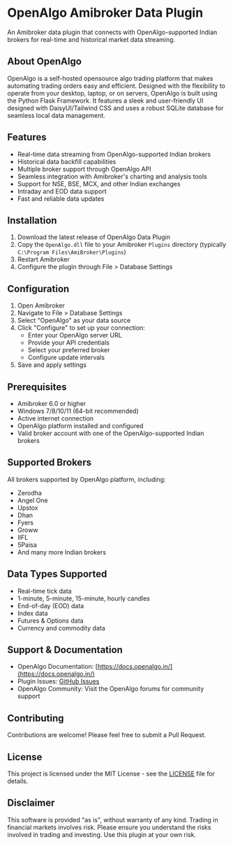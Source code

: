# OpenAlgo Amibroker Data Plugin

An Amibroker data plugin that connects with OpenAlgo-supported Indian brokers for real-time and historical market data streaming.

## About OpenAlgo

OpenAlgo is a self-hosted opensource algo trading platform that makes automating trading orders easy and efficient. Designed with the flexibility to operate from your desktop, laptop, or on servers, OpenAlgo is built using the Python Flask Framework. It features a sleek and user-friendly UI designed with DaisyUI/Tailwind CSS and uses a robust SQLite database for seamless local data management.

## Features

- Real-time data streaming from OpenAlgo-supported Indian brokers
- Historical data backfill capabilities
- Multiple broker support through OpenAlgo API
- Seamless integration with Amibroker's charting and analysis tools
- Support for NSE, BSE, MCX, and other Indian exchanges
- Intraday and EOD data support
- Fast and reliable data updates

## Installation

1. Download the latest release of OpenAlgo Data Plugin
2. Copy the `OpenAlgo.dll` file to your Amibroker `Plugins` directory (typically `C:\Program Files\AmiBroker\Plugins`)
3. Restart Amibroker
4. Configure the plugin through File > Database Settings

## Configuration

1. Open Amibroker
2. Navigate to File > Database Settings
3. Select "OpenAlgo" as your data source
4. Click "Configure" to set up your connection:
   - Enter your OpenAlgo server URL
   - Provide your API credentials
   - Select your preferred broker
   - Configure update intervals
5. Save and apply settings

## Prerequisites

- Amibroker 6.0 or higher
- Windows 7/8/10/11 (64-bit recommended)
- Active internet connection
- OpenAlgo platform installed and configured
- Valid broker account with one of the OpenAlgo-supported Indian brokers

## Supported Brokers

All brokers supported by OpenAlgo platform, including:
- Zerodha
- Angel One
- Upstox
- Dhan
- Fyers
- Groww
- IIFL
- 5Paisa
- And many more Indian brokers

## Data Types Supported

- Real-time tick data
- 1-minute, 5-minute, 15-minute, hourly candles
- End-of-day (EOD) data
- Index data
- Futures & Options data
- Currency and commodity data

## Support & Documentation

- OpenAlgo Documentation: [https://docs.openalgo.in/](https://docs.openalgo.in/)
- Plugin Issues: [GitHub Issues](https://github.com/yourusername/OpenAlgoPlugin/issues)
- OpenAlgo Community: Visit the OpenAlgo forums for community support

## Contributing

Contributions are welcome! Please feel free to submit a Pull Request.

## License

This project is licensed under the MIT License - see the [LICENSE](LICENSE) file for details.

## Disclaimer

This software is provided "as is", without warranty of any kind. Trading in financial markets involves risk. Please ensure you understand the risks involved in trading and investing. Use this plugin at your own risk.